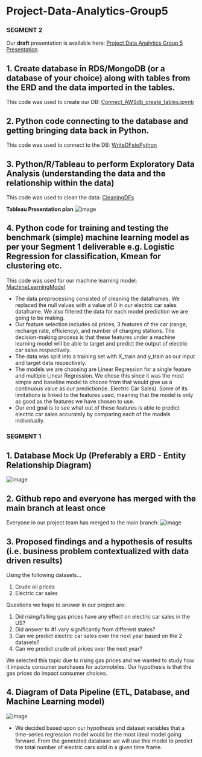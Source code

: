 # Project-Data-Analytics-Group5

### SEGMENT 2

Our **draft** presentation is available here: [Project Data Analytics Group 5 Presentation](https://docs.google.com/presentation/d/1aUmmhFLKrxk1ZIevb6XBO8-0x8Yc5DKfiZdjPkO4udA/edit?usp=sharing).

## 1. Create database in RDS/MongoDB (or a database of your choice) along with tables from the ERD and the data imported in the tables.
This code was used to create our DB: [Connect_AWSdb_create_tables.ipynb](https://github.com/mckjack/Project-Data-Analytics-Group5/blob/49c17b05d3aee51411c5ec0fdaf988c5ed866088/Connect_AWSdb_create_tables.ipynb)

## 2. Python code connecting to the database and getting bringing data back in Python.
This code was used to connect to the DB: [WriteDFstoPython](https://github.com/mckjack/Project-Data-Analytics-Group5/blob/4919ab143ab1a628c4d748a802de57bbd8bc4b62/Write_DFs_From_Tables.ipynb)

## 3. Python/R/Tableau to perform Exploratory Data Analysis (understanding the data and the relationship within the data)
This code was used to clean the data: [CleaningDFs](https://github.com/mckjack/Project-Data-Analytics-Group5/blob/ad4e5b28c205a66e2c77e338cc167ae48f1b0bb8/DFs_From_Tables.ipynb)

**Tableau Presentation plan**
![image](https://user-images.githubusercontent.com/100737452/181134805-2ce4fdfa-111c-4ebe-b656-6acfc15826ad.png)


## 4. Python code for training and testing the benchmark (simple) machine learning model as per your Segment 1 deliverable e.g. Logistic Regression for classification, Kmean for clustering etc.
This code was used for our machine learning model: [MachineLearningModel](https://github.com/mckjack/Project-Data-Analytics-Group5/blob/main/Model_Code_Phase_1.ipynb)
 - The data preprocessing consisted of cleaning the dataframes. We replaced the null values with a value of 0 in our electric car sales dataframe. We also filtered the data for each model prediction we are going to be making. 
 - Our feature selection includes oil prices, 3 features of the car (range, recharge rate, efficiency), and number of charging stations. The decision-making process is that these features under a machine learning model will be able to target and predict the output of electric car sales respectively. 
 - The data was split into a training set with X_train and y_train as our input and target data respectively. 
 - The models we are choosing are Linear Regression for a single feature and multiple Linear Regression. We chose this since it was the most simple and baseline model to choose from that would give us a continuous value as our prediction(ie. Electric Car Sales). Some of its limitations is linked to the features used, meaning that the model is only as good as the features we have chosen to use. 
 - Our end goal is to see what out of these features is able to predict electric car sales accurately by comparing each of the models individually. 

### SEGMENT 1

## 1. Database Mock Up (Preferably a ERD - Entity Relationship Diagram)
![image](https://user-images.githubusercontent.com/100737452/179638294-800abcb7-d0b4-4ac2-82b5-e4c165a400d9.png)


## 2. Github repo and everyone has merged with the main branch at least once
Everyone in our project team has merged to the main branch: ![image](https://user-images.githubusercontent.com/100737452/179632030-62c03404-f0aa-421b-b06b-240559ba574a.png)

## 3. Proposed findings and a hypothesis of results (i.e. business problem contextualized with data driven results)
Using the following datasets...
1. Crude oil prices
2. Electric car sales

Questions we hope to answer in our project are:
1. Did rising/falling gas prices have any effect on electric car sales in the US? 
2. Did answer to #1 vary significantly from different states?
3. Can we predict electric car sales over the next year based on the 2 datasets?
4. Can we predict crude oil prices over the next year?

We selected this topic due to rising gas prices and we wanted to study how it impacts consumer purchases for automobiles.  Our hypothesis is that the gas prices do impact consumer choices.

## 4. Diagram of Data Pipeline (ETL, Database, and Machine Learning model)
![image](https://user-images.githubusercontent.com/100737452/179631920-3db32829-3576-46e6-b218-e2d0657f6d25.png)
- We decided based upon our hypothesis and dataset variables that a time-series regression model would be the most ideal model going forward. From the generated database we will use this model to predict the total number of electric cars sold in a given time frame. 
